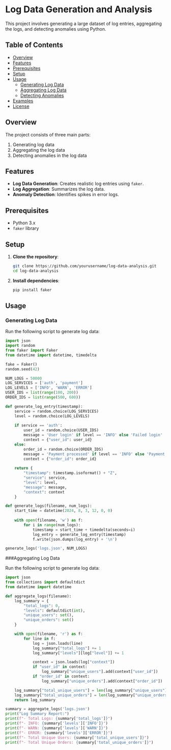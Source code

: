 # Log Data Generation and Analysis

This project involves generating a large dataset of log entries, aggregating the logs, and detecting anomalies using Python.

## Table of Contents
- [Overview](#overview)
- [Features](#features)
- [Prerequisites](#prerequisites)
- [Setup](#setup)
- [Usage](#usage)
  - [Generating Log Data](#generating-log-data)
  - [Aggregating Log Data](#aggregating-log-data)
  - [Detecting Anomalies](#detecting-anomalies)
- [Examples](#examples)
- [License](#license)

## Overview

The project consists of three main parts:
1. Generating log data
2. Aggregating the log data
3. Detecting anomalies in the log data

## Features
- **Log Data Generation**: Creates realistic log entries using `faker`.
- **Log Aggregation**: Summarizes the log data.
- **Anomaly Detection**: Identifies spikes in error logs.

## Prerequisites
- Python 3.x
- `faker` library

## Setup

1. **Clone the repository**:
    ```bash
    git clone https://github.com/yourusername/log-data-analysis.git
    cd log-data-analysis
    ```

2. **Install dependencies**:
    ```bash
    pip install faker
    ```

## Usage

### Generating Log Data

Run the following script to generate log data:

```python
import json
import random
from faker import Faker
from datetime import datetime, timedelta

fake = Faker()
random.seed(42)

NUM_LOGS = 50000
LOG_SERVICES = ['auth', 'payment']
LOG_LEVELS = ['INFO', 'WARN', 'ERROR']
USER_IDS = list(range(100, 200))
ORDER_IDS = list(range(500, 600))

def generate_log_entry(timestamp):
    service = random.choice(LOG_SERVICES)
    level = random.choice(LOG_LEVELS)
    
    if service == 'auth':
        user_id = random.choice(USER_IDS)
        message = 'User login' if level == 'INFO' else 'Failed login'
        context = {"user_id": user_id}
    else:
        order_id = random.choice(ORDER_IDS)
        message = 'Payment processed' if level == 'INFO' else 'Payment delay'
        context = {"order_id": order_id}
    
    return {
        "timestamp": timestamp.isoformat() + "Z",
        "service": service,
        "level": level,
        "message": message,
        "context": context
    }

def generate_logs(filename, num_logs):
    start_time = datetime(2024, 8, 3, 12, 0, 0)
    
    with open(filename, 'w') as f:
        for i in range(num_logs):
            timestamp = start_time + timedelta(seconds=i)
            log_entry = generate_log_entry(timestamp)
            f.write(json.dumps(log_entry) + '\n')

generate_logs('logs.json', NUM_LOGS)
```

###Aggregating Log Data

Run the following script to generate log data:

```python
import json
from collections import defaultdict
from datetime import datetime

def aggregate_logs(filename):
    log_summary = {
        "total_logs": 0,
        "levels": defaultdict(int),
        "unique_users": set(),
        "unique_orders": set()
    }

    with open(filename, 'r') as f:
        for line in f:
            log = json.loads(line)
            log_summary["total_logs"] += 1
            log_summary["levels"][log["level"]] += 1

            context = json.loads(log["context"])
            if "user_id" in context:
                log_summary["unique_users"].add(context["user_id"])
            if "order_id" in context:
                log_summary["unique_orders"].add(context["order_id"])

    log_summary["total_unique_users"] = len(log_summary["unique_users"])
    log_summary["total_unique_orders"] = len(log_summary["unique_orders"])
    return log_summary

summary = aggregate_logs('logs.json')
print("Log Summary Report:")
print(f"- Total Logs: {summary['total_logs']}")
print(f"- INFO: {summary['levels']['INFO']}")
print(f"- WARN: {summary['levels']['WARN']}")
print(f"- ERROR: {summary['levels']['ERROR']}")
print(f"- Total Unique Users: {summary['total_unique_users']}")
print(f"- Total Unique Orders: {summary['total_unique_orders']}")

```










